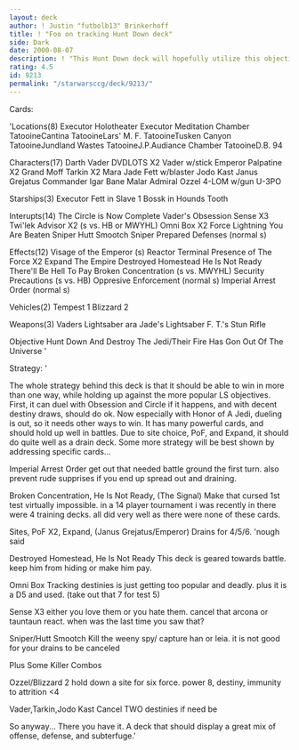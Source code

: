 ```yaml
---
layout: deck
author: ! Justin "futbolb13" Brinkerhoff
title: ! "Foo on tracking Hunt Down deck"
side: Dark
date: 2000-08-07
description: ! "This Hunt Down deck will hopefully utilize this objective's strong points, while skirting its weak points with other strong ways to win.  Also it contains the means to take down most of the popular LS decks (especially objectives) around."
rating: 4.5
id: 9213
permalink: "/starwarsccg/deck/9213/"
---
```

Cards: 

'Locations(8)
Executor Holotheater
Executor Meditation Chamber
TatooineCantina
TatooineLars' M. F.
TatooineTusken Canyon
TatooineJundland Wastes
TatooineJ.P.Audiance Chamber
TatooineD.B. 94

Characters(17)
Darth Vader
DVDLOTS X2
Vader w/stick
Emperor Palpatine X2
Grand Moff Tarkin X2
Mara Jade
Fett w/blaster
Jodo Kast
Janus Grejatus
Commander Igar
Bane Malar
Admiral Ozzel
4-LOM w/gun
U-3PO

Starships(3)
Executor
Fett in Slave 1
Bossk in Hounds Tooth

Interupts(14)
The Circle is Now Complete
Vader's Obsession
Sense X3
Twi'lek Advisor X2 (s vs. HB or MWYHL)
Omni Box X2
Force Lightning
You Are Beaten Sniper
Hutt Smootch
Sniper
Prepared Defenses (normal s)

Effects(12)
Visage of the Emperor (s)
Reactor Terminal
Presence of The Force X2
Expand The Empire
Destroyed Homestead
He Is Not Ready
There'll Be Hell To Pay
Broken Concentration (s vs. MWYHL)
Security Precautions (s vs. HB)
Oppresive Enforcement (normal s)
Imperial Arrest Order (normal s)


Vehicles(2)
Tempest 1
Blizzard 2

Weapons(3)
Vaders Lightsaber
ara Jade's Lightsaber
F. T.'s Stun Rifle

Objective
Hunt Down And Destroy The Jedi/Their Fire Has Gon Out Of The Universe
'

Strategy: '

The whole strategy behind this deck is that it should be able to win in more than one way, while holding up against the more popular LS objectives.  First, it can duel with Obsession and Circle if it happens, and with decent destiny draws, should do ok.  Now especially with Honor of A Jedi, dueling is out, so it needs other ways to win.	It has many powerful cards, and should hold up well in battles.  Due to site choice, PoF, and Expand, it should do quite well as a drain deck.	Some more strategy will be best shown by addressing specific cards...

Imperial Arrest Order get out that needed battle ground the first turn.  also prevent rude supprises if you end up spread out and draining.

Broken Concentration, He Is Not Ready, (The Signal) Make that cursed 1st test virtually impossible.  in a 14 player tournament i was recently in there were 4 training decks.	all did very well as there were none of these cards.

Sites, PoF X2, Expand, (Janus Grejatus/Emperor) Drains for 4/5/6.  'nough said

Destroyed Homestead, He Is Not Ready This deck is geared towards battle.  keep him from hiding or make him pay.

Omni Box Tracking destinies is just getting too popular and deadly.  plus it is a D5 and used. (take out that 7 for test 5)

Sense X3  either you love them or you hate them. cancel that arcona or tauntaun react.  when was the last time you saw that?

Sniper/Hutt Smootch Kill the weeny spy/ capture han or leia.  it is not good for your drains to be canceled

Plus Some Killer Combos

Ozzel/Blizzard 2 hold down a site for six force. power 8, destiny, immunity to attrition <4

Vader,Tarkin,Jodo Kast Cancel TWO destinies if need be

So anyway... There you have it.  A deck that should display a great mix of offense, defense, and subterfuge.'

